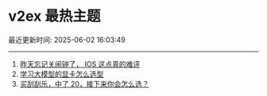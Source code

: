 # v2ex 最热主题

最近更新时间: 2025-06-02 16:03:49

--- 
1. [昨天忘记关闹钟了， IOS 这点真的难评](https://www.v2ex.com/t/1135788) 
2. [学习大模型的显卡怎么选型](https://www.v2ex.com/t/1135792) 
3. [买刮刮乐，中了 20，接下来你会怎么选？](https://www.v2ex.com/t/1135800) 
